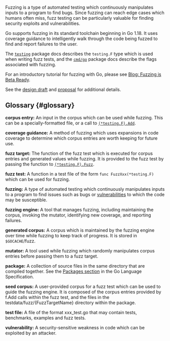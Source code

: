 <!--{
  "Title": "Go Fuzzing"
}-->

<!-- Potential pages:
  - What fuzzing is and is not good for
  - Common gotchas / Strategies for inefficient fuzzing executions
  - Rules of a fuzz test (one per package, function signature, etc)
  - Corpus entry file format
  - Commands
    - go clean -fuzzcache
    - tool for converting corpus entries
  - Fuzzing customization (links to docs for -fuzzminimizetime, -fuzz, etc)
  - Technical discussion around how the coordinator/worker work (this may make
    more sense as a blog post?)
-->


Fuzzing is a type of automated testing which continuously manipulates inputs to
a program to find bugs. Since fuzzing can reach edge cases which humans often
miss, fuzz testing can be particularly valuable for finding security exploits
and vulnerabilities.

Go supports fuzzing in its standard toolchain beginning in Go 1.18. It uses
coverage guidance to intelligently walk through the code being fuzzed to find
and report failures to the user.

The [`testing`](https://pkg.go.dev//testing#hdr-Fuzzing) package docs describes
the `testing.F` type which is used when writing fuzz tests, and the
[`cmd/go`](https://pkg.go.dev/cmd/go) package docs describe the flags associated
with fuzzing.

For an introductory tutorial for fuzzing with Go, please see [Blog: Fuzzing is
Beta Ready](https://go.dev/blog/fuzz-beta).

See the [design draft](https://golang.org/s/draft-fuzzing-design) and
[proposal](https://golang.org/issue/44551) for additional details.

## Glossary {#glossary}

<a id="glos-corpus-entry"></a>
**corpus entry:** An input in the corpus which can be used while fuzzing. This
can be a specially-formatted file, or a call to
<code>[(*testing.F).Add](https://pkg.go.dev/testing#F.Add)</code>.

<a id="glos-coverage-guidance"></a>
**coverage guidance:** A method of fuzzing which uses expansions in code
coverage to determine which corpus entries are worth keeping for future use.

<a id="glos-fuzz-target"></a>
**fuzz target:** The function of the fuzz test which is executed for corpus
entries and generated values while fuzzing. It is provided to the fuzz test by
passing the function to
<code>[(*testing.F).Fuzz](https://pkg.go.dev/testing#F.Fuzz)</code>.

<a id="glos-fuzz-test"></a>
**fuzz test:** A function in a test file of the form `func FuzzXxx(*testing.F)`
which can be used for fuzzing.

<a id="glos-fuzzing"></a>
**fuzzing:** A type of automated testing which continuously manipulates inputs
to a program to find issues such as bugs or
[vulnerabilities](#glos-vulnerability) to which the code may be susceptible.

<a id="glos-fuzzing-engine"></a>
**fuzzing engine:** A tool that manages fuzzing, including maintaining the
corpus, invoking the mutator, identifying new coverage, and reporting failures.

<a id="glos-generated-corpus"></a>
**generated corpus:** A corpus which is maintained by the fuzzing engine over
time while fuzzing to keep track of progress. It is stored in `$GOCACHE`/fuzz.

<a id="glos-mutator"></a>
**mutator:** A tool used while fuzzing which randomly manipulates corpus entries
before passing them to a fuzz target.

<a id="glos-package"></a>
**package:** A collection of source files in the same directory that are
compiled together. See the [Packages section](/ref/spec#Packages) in the Go
Language Specification.

<a id="glos-seed-corpus"></a>
**seed corpus:** A user-provided corpus for a fuzz test which can be used to
guide the fuzzing engine. It is composed of the corpus entries provided by f.Add
calls within the fuzz test, and the files in the testdata/fuzz/{FuzzTargetName}
directory within the package.

<a id="glos-test-file"></a>
**test file:** A file of the format xxx_test.go that may contain tests, benchmarks, examples and fuzz tests.

<a id="glos-vulnerability"></a>
**vulnerability:** A security-sensitive weakness in code which can be exploited
by an attacker.